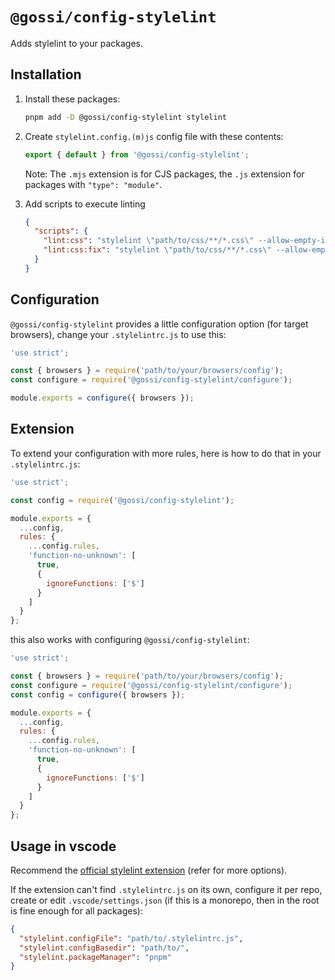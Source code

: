 # `@gossi/config-stylelint`

Adds stylelint to your packages.

## Installation

1) Install these packages:

    ```sh
    pnpm add -D @gossi/config-stylelint stylelint
    ```

2) Create `stylelint.config.(m)js` config file with these contents:

    ```js
    export { default } from '@gossi/config-stylelint';
    ```

    Note: The `.mjs` extension is for CJS packages, the `.js` extension for
    packages with `"type": "module"`.

3) Add scripts to execute linting

    ```json
    {
      "scripts": {
        "lint:css": "stylelint \"path/to/css/**/*.css\" --allow-empty-input --cache",
        "lint:css:fix": "stylelint \"path/to/css/**/*.css\" --allow-empty-input --fix",
      }
    }
    ```

## Configuration

`@gossi/config-stylelint` provides a little configuration option (for target
browsers), change your `.stylelintrc.js` to use this:

```js
'use strict';

const { browsers } = require('path/to/your/browsers/config');
const configure = require('@gossi/config-stylelint/configure');

module.exports = configure({ browsers });
```

## Extension

To extend your configuration with more rules, here is how to do that in your
`.stylelintrc.js`:

```js
'use strict';

const config = require('@gossi/config-stylelint');

module.exports = {
  ...config,
  rules: {
    ...config.rules,
    'function-no-unknown': [
      true,
      {
        ignoreFunctions: ['$']
      }
    ]
  }
};
```

this also works with configuring `@gossi/config-stylelint`:

```js
'use strict';

const { browsers } = require('path/to/your/browsers/config');
const configure = require('@gossi/config-stylelint/configure');
const config = configure({ browsers });

module.exports = {
  ...config,
  rules: {
    ...config.rules,
    'function-no-unknown': [
      true,
      {
        ignoreFunctions: ['$']
      }
    ]
  }
};
```

## Usage in vscode

Recommend the [official stylelint
extension](https://marketplace.visualstudio.com/items?itemName=stylelint.vscode-stylelint)
(refer for more options).

If the extension can't find `.stylelintrc.js` on its own,
configure it per repo, create or edit `.vscode/settings.json` (if this is a
monorepo, then in the root is fine enough for all packages):

```json
{
  "stylelint.configFile": "path/to/.stylelintrc.js",
  "stylelint.configBasedir": "path/to/",
  "stylelint.packageManager": "pnpm"
}
```
